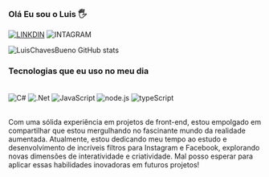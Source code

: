 ### Olá Eu sou o Luis 🖐

[![LINKDIN](https://img.shields.io/badge/LinkedIn-0077B5?style=for-the-badge&logo=linkedin&logoColor=white)](https://www.linkedin.com/in/luis-gustavo-945572276/)
![INTAGRAM](https://img.shields.io/badge/Instagram-E4405F?style=for-the-badge&logo=instagram&logoColor=white)

![LuisChavesBueno GitHub stats](https://github-readme-stats.vercel.app/api?username=LuisChavesBueno&show_icons=true&theme=radical)

### Tecnologias que eu uso no meu dia

<div style='display: inline_block'><br>
  <img align='center' alt='C#' src='https://img.shields.io/badge/C%23-239120?style=for-the-badge&logo=c-sharp&logoColor=white'>

   <img align='center' alt='.Net' src='https://img.shields.io/badge/.NET-5C2D91?style=for-the-badge&logo=.net&logoColor=white'>

  <img align='center' alt='JavaScript' src='https://img.shields.io/badge/JavaScript-F7DF1E?style=for-the-badge&logo=javascript&logoColor=black'>

  <img align='center' alt='node.js' src='https://img.shields.io/badge/Node.js-43853D?style=for-the-badge&logo=node.js&logoColor=white'>

  
  <img align='center' alt='typeScript' src='https://img.shields.io/badge/TypeScript-007ACC?style=for-the-badge&logo=typescript&logoColor=white'>
</div><br/>

<p>
  Com uma sólida experiência em projetos de front-end, estou empolgado em compartilhar que estou mergulhando no fascinante mundo da realidade aumentada. Atualmente, estou dedicando meu tempo ao estudo e desenvolvimento de incríveis filtros para Instagram e Facebook, explorando novas dimensões de interatividade e criatividade. Mal posso esperar para aplicar essas habilidades inovadoras em futuros projetos!
</p>
